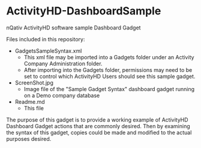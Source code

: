 # ActivityHD-DashboardSample
nQativ ActivityHD software sample Dashboard Gadget

Files included in this repository:
* GadgetsSampleSyntax.xml
  * This xml file may be imported into a Gadgets folder under an Activity Company Administration folder.
  * After importing into the Gadgets folder, permissions may need to be set to control which ActivityHD Users should see this sample gadget.
* ScreenShot.jpg
  * Image file of the "Sample Gadget Syntax" dashboard gadget running on a Demo company database
* Readme.md
  * This file

The purpose of this gadget is to provide a working example of ActivityHD Dashboard Gadget actions that are commonly desired. Then by examining the syntax of this gadget, copies could be made and modified to the actual purposes desired.
